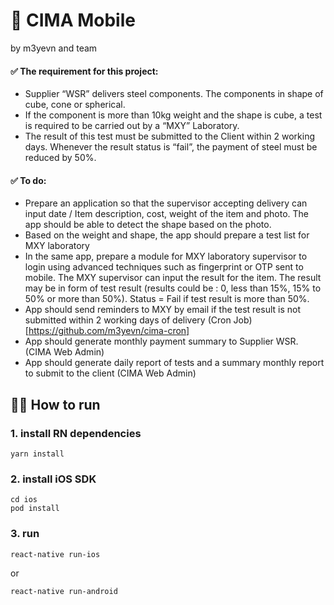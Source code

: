 # 🚧 CIMA Mobile 
by m3yevn and team

#### ✅ The requirement for this project:
 - Supplier “WSR” delivers steel components. The components in shape of cube, cone or spherical.
 - If the component is more than 10kg weight and the shape is cube, a test is required to be carried out by a “MXY” Laboratory.
 - The result of this test must be submitted to the Client within 2 working days. Whenever the result status is “fail”, the payment of steel must be reduced by 50%.

#### ✅ To do:
 - Prepare an application so that the supervisor accepting delivery can input date / Item description, cost, weight of the item and photo. The app should be able to detect the shape based on the photo.
 - Based on the weight and shape, the app should prepare a test list for MXY laboratory
 - In the same app, prepare a module for MXY laboratory supervisor to login using advanced techniques such as fingerprint or OTP sent to mobile. The MXY supervisor can input the result for the item. The result may be in form of test result (results could be : 0, less than 15%, 15% to 50% or more than 50%). Status = Fail if test result is more than 50%.
 - App should send reminders to MXY by email if the test result is not submitted within 2 working days of delivery (Cron Job) [https://github.com/m3yevn/cima-cron]
 - App should generate monthly payment summary to Supplier WSR. (CIMA Web Admin)
 - App should generate daily report of tests and a summary monthly report to submit to the client (CIMA Web Admin)

## 🏃‍♂️ How to run 
### 1. install RN dependencies
```
yarn install
```

### 2. install iOS SDK
```
cd ios
pod install
```

### 3. run
```
react-native run-ios
```
or

```
react-native run-android
```
